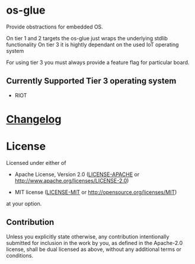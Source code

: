 # os-glue

Provide obstractions for embedded OS.

On tier 1 and 2 targets the os-glue just wraps the underlying stdlib functionality
On tier 3 it is hightly dependant on the used IoT operating system

For using tier 3 you must always provide a feature flag for particular board.

## Currently Supported Tier 3 operating system

- RIOT



# [Changelog](CHANGELOG.md)

# License

Licensed under either of

- Apache License, Version 2.0 ([LICENSE-APACHE](LICENSE-APACHE) or
  http://www.apache.org/licenses/LICENSE-2.0)

- MIT license ([LICENSE-MIT](LICENSE-MIT) or http://opensource.org/licenses/MIT)

at your option.

## Contribution

Unless you explicitly state otherwise, any contribution intentionally submitted
for inclusion in the work by you, as defined in the Apache-2.0 license, shall be
dual licensed as above, without any additional terms or conditions.

